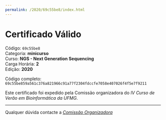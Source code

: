 ```yaml
---
permalink: /2020/69c55be8/index.html
---
```


# Certificado Válido

Código: `69c55be8`<br>
Categoria: **minicurso**<br>
Curso: **NGS - Next Generation Sequencing**<br>
Carga Horária: **2**<br>
Edição: **2020**<br>


Código completo: `69c55be859a561c376a821966c91a77f2304fdccfe7058e407026f4f5e7f9211`


Este certificado foi expedido pela Comissão organizadora do *IV Curso de Verão em Bioinformática da UFMG*.

----

Qualquer dúvida contacte a [_Comissão Organizadora_](<mailto:cursobioinfoufmg@gmail.com$subject=[Certificados]>)

